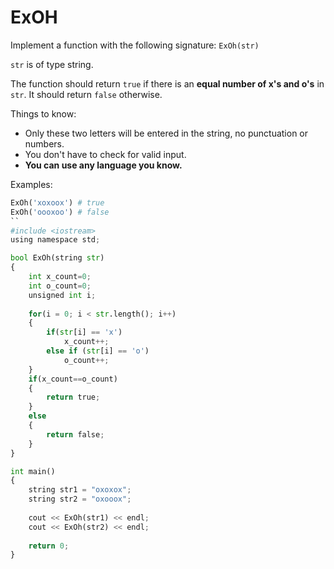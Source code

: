 # ExOH

Implement a function with the following signature: `ExOh(str)`

`str` is of type string.

The function should return `true` if there is an **equal number of x's and o's** in `str`.
It should return `false` otherwise.

Things to know:

* Only these two letters will be entered in the string, no punctuation or numbers. 
* You don't have to check for valid input.
* **You can use any language you know.**

Examples:

```python
ExOh('xoxoox') # true
ExOh('oooxoo') # false
``
#include <iostream>
using namespace std;

bool ExOh(string str)
{
	int x_count=0;
	int o_count=0;
	unsigned int i;
	
	for(i = 0; i < str.length(); i++)
	{
		if(str[i] == 'x')
			x_count++;
		else if (str[i] == 'o')
			o_count++;
	}
	if(x_count==o_count) 
	{
		return true;
	}
	else
	{
		return false;
	}
}

int main()
{
	string str1 = "oxoxox";
	string str2 = "oxooox";
	
	cout << ExOh(str1) << endl;
	cout << ExOh(str2) << endl;
	
	return 0;
}
